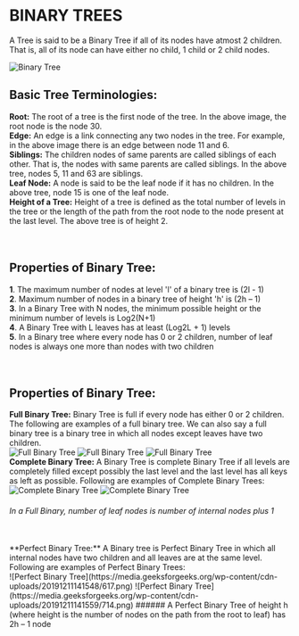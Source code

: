 # BINARY TREES

A Tree is said to be a Binary Tree if all of its nodes have atmost 2 children. That is, all of its node can have either no child, 1 child or 2 child nodes.

![Binary Tree](https://www.cdn.geeksforgeeks.org/wp-content/uploads/tree.jpg)

## Basic Tree Terminologies:
**Root:** The root of a tree is the first node of the tree. In the above image, the root node is the node 30.<br/>
**Edge:** An edge is a link connecting any two nodes in the tree. For example, in the above image there is an edge between node 11 and 6.<br/>
**Siblings:** The children nodes of same parents are called siblings of each other. That is, the nodes with same parents are called siblings. In the above tree, nodes 5, 11 and 63 are siblings.<br/>
**Leaf Node:** A node is said to be the leaf node if it has no children. In the above tree, node 15 is one of the leaf node.<br/>
**Height of a Tree:** Height of a tree is defined as the total number of levels in the tree or the length of the path from the root node to the node present at the last level. The above tree is of height 2.
<br/>
<br/>
<br/>
## Properties of Binary Tree:
**1**. The maximum number of nodes at level 'l' of a binary tree is (2l - 1)<br/>
**2**. Maximum number of nodes in a binary tree of height 'h' is (2h – 1)<br/>
**3**. In a Binary Tree with N nodes, the minimum possible height or the minimum number of levels is Log2(N+1)<br/>
**4**. A Binary Tree with L leaves has at least (Log2L + 1) levels<br/>
**5**. In a Binary tree where every node has 0 or 2 children, number of leaf nodes is always one more than nodes with two children<br/>
<br/>
<br/>
## Properties of Binary Tree:
**Full Binary Tree:** Binary Tree is full if every node has either 0 or 2 children. The following are examples of a full binary tree. We can also say a full binary tree is a binary tree in which all nodes except leaves have two children.<br/>
![Full Binary Tree](https://media.geeksforgeeks.org/wp-content/cdn-uploads/20191211141440/136.png)
![Full Binary Tree](https://media.geeksforgeeks.org/wp-content/cdn-uploads/20191211141452/226.png)
![Full Binary Tree](https://media.geeksforgeeks.org/wp-content/cdn-uploads/20191211141507/324.png)
<br/>
**Complete Binary Tree:** A Binary Tree is complete Binary Tree if all levels are completely filled except possibly the last level and the last level has all keys as left as possible. Following are examples of Complete Binary Trees:<br/>
![Complete Binary Tree](https://media.geeksforgeeks.org/wp-content/cdn-uploads/20191211141521/416.png)
![Complete Binary Tree](https://media.geeksforgeeks.org/wp-content/cdn-uploads/20191211141536/520.png)
###### In a Full Binary, number of leaf nodes is number of internal nodes plus 1
<br/>
**Perfect Binary Tree:** A Binary tree is Perfect Binary Tree in which all internal nodes have two children and all leaves are at the same level. Following are examples of Perfect Binary Trees:<br/>
![Perfect Binary Tree](https://media.geeksforgeeks.org/wp-content/cdn-uploads/20191211141548/617.png)
![Perfect Binary Tree](https://media.geeksforgeeks.org/wp-content/cdn-uploads/20191211141559/714.png)
###### A Perfect Binary Tree of height h (where height is the number of nodes on the path from the root to leaf) has 2h – 1 node
